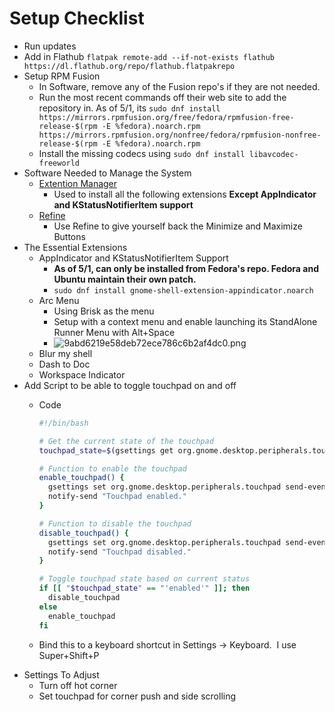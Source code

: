 # Setup Checklist

- Run updates
- Add in Flathub `flatpak remote-add --if-not-exists flathub https://dl.flathub.org/repo/flathub.flatpakrepo`
- Setup RPM Fusion
    - In Software, remove any of the Fusion repo's if they are not needed.
    - Run the most recent commands off their web site to add the repository in. As of 5/1, its `sudo dnf install https://mirrors.rpmfusion.org/free/fedora/rpmfusion-free-release-$(rpm -E %fedora).noarch.rpm https://mirrors.rpmfusion.org/nonfree/fedora/rpmfusion-nonfree-release-$(rpm -E %fedora).noarch.rpm`
    - Install the missing codecs using `sudo dnf install libavcodec-freeworld`
- Software Needed to Manage the System
    - [Extention Manager](https://flathub.org/apps/com.mattjakeman.ExtensionManager)
        - Used to install all the following extensions **Except AppIndicator and KStatusNotifierItem support**
    - [Refine](https://flathub.org/apps/page.tesk.Refine)
        - Use Refine to give yourself back the Minimize and Maximize Buttons
- The Essential Extensions
    - AppIndicator and KStatusNotifierItem Support
        - **As of 5/1, can only be installed from Fedora's repo. Fedora and Ubuntu maintain their own patch.**
        - `sudo dnf install gnome-shell-extension-appindicator.noarch`
    - Arc Menu
        - Using Brisk as the menu
        - Setup with a context menu and enable launching its StandAlone Runner Menu with Alt+Space
        - ![9abd6219e58deb72ece786c6b2af4dc0.png](../_resources/9abd6219e58deb72ece786c6b2af4dc0.png)
    - Blur my shell
    - Dash to Doc
    - Workspace Indicator
- Add Script to be able to toggle touchpad on and off
    - Code  
        
        ```Bash
        #!/bin/bash
        
        # Get the current state of the touchpad
        touchpad_state=$(gsettings get org.gnome.desktop.peripherals.touchpad send-events)
        
        # Function to enable the touchpad
        enable_touchpad() {
          gsettings set org.gnome.desktop.peripherals.touchpad send-events 'enabled'
          notify-send "Touchpad enabled."
        }
        
        # Function to disable the touchpad
        disable_touchpad() {
          gsettings set org.gnome.desktop.peripherals.touchpad send-events 'disabled'
          notify-send "Touchpad disabled."
        }
        
        # Toggle touchpad state based on current status
        if [[ "$touchpad_state" == "'enabled'" ]]; then
          disable_touchpad
        else
          enable_touchpad
        fi
        ```
        
    - Bind this to a keyboard shortcut in Settings -> Keyboard.  I use Super+Shift+P
 - Settings To Adjust
	 - Turn off hot corner
	 - Set touchpad for corner push and side scrolling